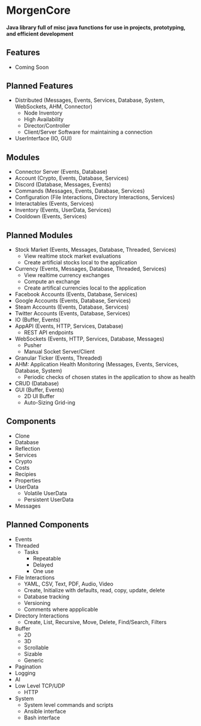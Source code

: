 # MorgenCore
#### Java library full of misc java functions for use in projects, prototyping, and efficient development

## Features
- Coming Soon

## Planned Features
- Distributed (Messages, Events, Services, Database, System, WebSockets, AHM, Connector)
    - Node Inventory
    - High Availability
    - Director/Controller
    - Client/Server Software for maintaining a connection
- UserInterface (IO, GUI)

## Modules
- Connector Server (Events, Database)
- Account (Crypto, Events, Database, Services)
- Discord (Database, Messages, Events)
- Commands (Messages, Events, Database, Services)
- Configuration (File Interactions, Directory Interactions, Services)
- Interactables (Events, Services)
- Inventory (Events, UserData, Services)
- Cooldown (Events, Services)

## Planned Modules
- Stock Market (Events, Messages, Database, Threaded, Services)
    - View realtime stock market evaluations
    - Create artificial stocks local to the application
- Currency (Events, Messages, Database, Threaded, Services)
    - View realtime currency exchanges
    - Compute an exchange
    - Create artifical currencies local to the application
- Facebook Accounts (Events, Database, Services)
- Google Accounts (Events, Database, Services)
- Steam Accounts (Events, Database, Services)
- Twitter Accounts (Events, Database, Services)
- IO (Buffer, Events)
- AppAPI (Events, HTTP, Services, Database)
    - REST API endpoints
- WebSockets (Events, HTTP, Services, Database, Messages)
    - Pusher
    - Manual Socket Server/Client
- Granular Ticker (Events, Threaded)
- AHM: Application Health Monitoring (Messages, Events, Services, Database, System)
    - Periodic checks of chosen states in the application to show as health
- CRUD (Database)
- GUI (Buffer, Events)
    - 2D UI Buffer
    - Auto-Sizing Grid-ing

## Components
- Clone 
- Database
- Reflection
- Services
- Crypto
- Costs
- Recipies
- Properties
- UserData
    - Volatile UserData
    - Persistent UserData
- Messages

## Planned Components
- Events
- Threaded
    - Tasks
        - Repeatable
        - Delayed
        - One use
- File Interactions
    - YAML, CSV, Text, PDF, Audio, Video
    - Create, Initialize with defaults, read, copy, update, delete
    - Database tracking
    - Versioning
    - Comments where appplicable
- Directory Interactions
    - Create, List, Recursive, Move, Delete, Find/Search, Filters
- Buffer
    - 2D
    - 3D
    - Scrollable
    - Sizable
    - Generic
- Pagination
- Logging
- AI
- Low Level TCP/UDP
    - HTTP
- System
    - System level commands and scripts
    - Ansible interface
    - Bash interface

